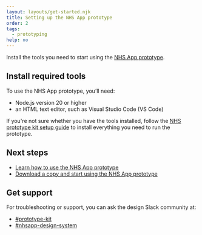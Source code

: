 ```yaml
---
layout: layouts/get-started.njk
title: Setting up the NHS App prototype
order: 2
tags:
  - prototyping
help: no
---
```


Install the tools you need to start using the [NHS App prototype](/get-started/nhsapp-prototype/).

## Install required tools

To use the NHS App prototype, you’ll need:

- Node.js version 20 or higher
- an HTML text editor, such as Visual Studio Code (VS Code)

If you're not sure whether you have the tools installed, follow the [NHS prototype kit setup guide](https://prototype-kit.service-manual.nhs.uk/install) to install everything you need to run the prototype.

## Next steps

- [Learn how to use the NHS App prototype](/get-started/nhsapp-prototype-learn/)
- [Download a copy and start using the NHS App prototype](/get-started/nhsapp-prototype/)

## Get support

For troubleshooting or support, you can ask the design Slack community at:

- [#prototype-kit](https://nhsdigitalcorporate.enterprise.slack.com/archives/C042J3MTJG2)
- [#nhsapp-design-system](https://nhsdigitalcorporate.enterprise.slack.com/archives/C06GY1LRP19)
